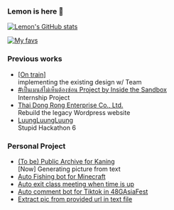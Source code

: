 ### Lemon is here 🍋

[![Lemon's GitHub stats](https://github-readme-stats.vercel.app/api?username=klemonade&count_private=true&show_icons=true&theme=tokyonight)](https://github.com/anuraghazra/github-readme-stats)

[![My favs](https://github-readme-stats.vercel.app/api/top-langs/?username=klemonade&layout=compact&theme=tokyonight&hide=c,dart)](https://github.com/anuraghazra/github-readme-stats)


### Previous works
- [[On train]](https://on-train.vercel.app/) <br>
  implementing the existing design w/ Team
- [#เป็นเมนส์ไม่เห็นต้องซ่อน Project by Inside the Sandbox](https://onperiod.iraconcept.com/) <br>
  Internship Project
- [Thai Dong Rong Enterprise Co., Ltd.](https://www.tdr.co.th/) <br>
  Rebuild the legacy Wordpress website
- [LuungLuungLuung](https://luungluungluung.netlify.app/) <br>
  Stupid Hackathon 6 

### Personal Project
- [(To be) Public Archive for Kaning](https://kaning-web-project.vercel.app/)<br>
  [Now] Generating picture from text
- [Auto Fishing bot for Minecraft](https://github.com/klemonade/minecraft-auto-fishing)
- [Auto exit class meeting when time is up](https://github.com/klemonade/exit-meeting)
- [Auto comment bot for Tiktok in 48GAsiaFest](https://github.com/klemonade/stupid-comment-bot)
- [Extract pic from provided url in text file](https://github.com/klemonade/pic-extractor)

<!--
**klemonade/klemonade** is a ✨ _special_ ✨ repository because its `README.md` (this file) appears on your GitHub profile.

Here are some ideas to get you started:

- 🔭 I’m currently working on ...
- 🌱 I’m currently learning ...
- 👯 I’m looking to collaborate on ...
- 🤔 I’m looking for help with ...
- 💬 Ask me about ...
- 📫 How to reach me: ...
- 😄 Pronouns: ...
- ⚡ Fun fact: ...
-->
